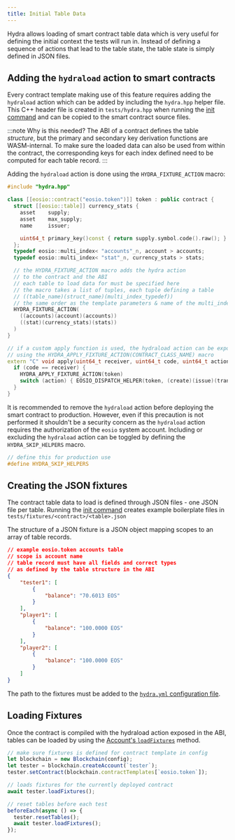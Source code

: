 ```yaml
---
title: Initial Table Data
---
```


Hydra allows loading of smart contract table data which is very useful for defining the initial context the tests will run in.
Instead of defining a sequence of actions that lead to the table state, the table state is simply defined in JSON files.

## Adding the `hydraload` action to smart contracts

Every contract template making use of this feature requires adding the `hydraload` action which can be added by including the `hydra.hpp` helper file.
This C++ header file is created in `tests/hydra.hpp` when running the [init command](../cli/cli.md#init) and can be copied to the smart contract source files.

:::note Why is this needed?
The ABI of a contract defines the table _structure_, but the primary and secondary key derivation functions are WASM-internal. To make sure the loaded data can also be used from within the contract, the corresponding keys for each index defined need to be computed for each table record.
:::

Adding the `hydraload` action is done using the `HYDRA_FIXTURE_ACTION` macro:

```cpp
#include "hydra.hpp"

class [[eosio::contract("eosio.token")]] token : public contract {
  struct [[eosio::table]] currency_stats {
    asset    supply;
    asset    max_supply;
    name     issuer;

    uint64_t primary_key()const { return supply.symbol.code().raw(); }
  };
  typedef eosio::multi_index< "accounts"_n, account > accounts;
  typedef eosio::multi_index< "stat"_n, currency_stats > stats;

  // the HYDRA_FIXTURE_ACTION macro adds the hydra action
  // to the contract and the ABI
  // each table to load data for must be specified here
  // the macro takes a list of tuples, each tuple defining a table
  // ((table_name)(struct_name)(multi_index_typedef))
  // the same order as the template parameters & name of the multi_index typedef
  HYDRA_FIXTURE_ACTION(
    ((accounts)(account)(accounts))
    ((stat)(currency_stats)(stats))
  )
}

// if a custom apply function is used, the hydraload action can be exposed
// using the HYDRA_APPLY_FIXTURE_ACTION(CONTRACT_CLASS_NAME) macro
extern "C" void apply(uint64_t receiver, uint64_t code, uint64_t action) {
  if (code == receiver) {
    HYDRA_APPLY_FIXTURE_ACTION(token)
    switch (action) { EOSIO_DISPATCH_HELPER(token, (create)(issue)(transfer)) }
  }
}
```

It is recommended to remove the `hydraload` action before deploying the smart contract to production.
However, even if this precaution is not performed it shouldn't be a security concern as the `hydraload` action requires the authorization of the `eosio` system account.
Including or excluding the `hydraload` action can be toggled by defining the `HYDRA_SKIP_HELPERS` macro.

```cpp
// define this for production use
#define HYDRA_SKIP_HELPERS
```

## Creating the JSON fixtures

The contract table data to load is defined through JSON files - one JSON file per table. Running the [init command](../cli/cli.md#init) creates example boilerplate files in `tests/fixtures/<contract>/<table>.json`

The structure of a JSON fixture is a JSON object mapping scopes to an array of table records.

```json
// example eosio.token accounts table
// scope is account name
// table record must have all fields and correct types
// as defined by the table structure in the ABI
{
    "tester1": [
        {
            "balance": "70.6013 EOS"
        }
    ],
    "player1": [
        {
            "balance": "100.0000 EOS"
        }
    ],
    "player2": [
        {
            "balance": "100.0000 EOS"
        }
    ]
}
```

The path to the fixtures must be added to the [`hydra.yml` configuration file](../cli/config.md).

## Loading Fixtures

Once the contract is compiled with the hydraload action exposed in the ABI, tables can be loaded by using the [Account's `loadFixtures`](../api/account.md) method.

```js
// make sure fixtures is defined for contract template in config
let blockchain = new Blockchain(config);
let tester = blockchain.createAccount(`tester`);
tester.setContract(blockchain.contractTemplates[`eosio.token`]);

// loads fixtures for the currently deployed contract
await tester.loadFixtures();

// reset tables before each test
beforeEach(async () => {
  tester.resetTables();
  await tester.loadFixtures();
});
```



